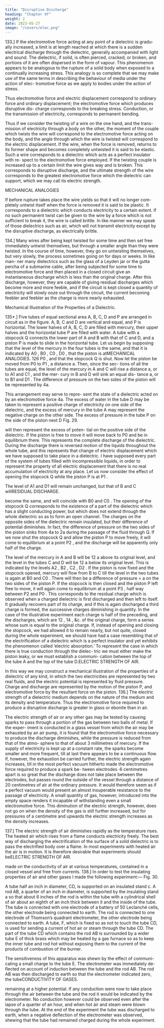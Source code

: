 ```yaml
---
title: "Disruptive Discharge"
heading: "Chapter 9f"
weight: 2
date: 2023-05-27
image: "/covers/elec.png"
---
```



133.] If the electromotive force acting at any point of a dielectric is gradu- ally increased, a limit is at length reached at which there is a sudden electrical discharge through the dielectric, generally accompanied with light and sound. The dielectric, if solid, is often pierced, cracked, or broken, and portions of it are often dispersed in the form of vapour. This phenomenon appears to be analogous to the rupture of a solid body when exposed to a continually increasing stress. This analogy is so complete that we may make use of the same terms in describing the behaviour of media under the action of elec- tromotive force as we apply to bodies under the action of stress. 

Thus electromotive force and electric displacement correspond to ordinary force and ordinary displacement; the electromotive force which produces disruptive dis- charge corresponds to the breaking stress. Conduction, or the transmission of electricity, corresponds to permanent bending.

Thus if we consider the twisting of a wire on the one hand, and the trans- mission of electricity through a body on the other, the moment of the couple which twists the wire will correspond to the electromotive force acting on the body, and the angle through which the wire is twisted will correspond to the electric displacement. If the wire, when the force is removed, returns to its former shape and becomes completely untwisted it is said to be elastic. Such a wire corresponds to a dielectric which acts as a perfect insulator with re- spect to the electromotive force employed. If the twisting couple is increased up to a certain limit the wire gives way and is broken. This corresponds to disruptive discharge, and the ultimate strength of the wire corresponds to the greatest electromotive force which the dielectric can support, which we may call its electric strength.

MECHANICAL ANALOGIES


If before rupture takes place the wire yields so that it will no longer com-
pletely untwist itself when the force is removed it is said to be plastic. It
corresponds to a dielectric which conducts electricity to a certain extent.
If no such permanent twist can be given to the wire by a force which is not
sufficient to break it, the wire is called brittle. In like manner we may speak
of those dielectrics such as air, which will not transmit electricity except by
the disruptive discharge, as electrically brittle.

134.] Many wires after being kept twisted for some time and then set free
immediately untwist themselves, but through a smaller angle than they were
twisted. In the course of time, however, they go on untwisting themselves, but
very slowly, the process sometimes going on for days or weeks. In like man-
ner many dielectrics such as the glass of a Leyden jar or the gutta percha of
a submarine cable, after being subjected for some time to electromotive force
and then placed in a closed circuit give an instantaneous discharge which is
less than the original charge. After this discharge, however, they are capable
of giving residual discharges which become more and more feeble, and if the
circuit is kept closed a quantity of electricity will slowly ooze out through the
circuit, the current becoming feebler and feebler as the charge is more nearly
exhausted.

Mechanical Illustration of the Properties of a Dielectric.

135*.] Five tubes of equal sectional area A, B, C, D and P are arranged
in circuit as in the figure. A, B, C and D are vertical and equal, and P is
horizontal.
The lower halves of A, B, C, D are filled with mercury, their upper halves
and the horizontal tube P are filled with water.
A tube with a stopcock Q connects the lower part of A and B with that of
C and D, and a piston P is made to slide in the horizontal tube.
Let us begin by supposing that the level of the mercury in the four tubes
is the same, and that it is indicated by A0 , B0 , C0 , D0 , that the piston is atMECHANICAL ANALOGIES.
126
P0 , and that the stopcock Q is shut.
Now let the piston be moved from P0
to P1 , a distance a. Then, since the sec-
tions of all the tubes are equal, the level
of the mercury in A and C will rise a
distance a, or to A1 and C1 , and the mer-
cury in B and D will sink an equal dis-
tance a, or to B1 and D1 .
The difference of pressure on the two
sides of the piston will be represented by
4a.

This arrangement may serve to repre-
sent the state of a dielectric acted on by
an electromotive force 4a.
The excess of water in the tube D may
be taken to represent a positive charge of
electricity on one side of the dielectric,
and the excess of mercury in the tube A
may represent the negative charge on the
other side. The excess of pressure in the
tube P on the side of the piston next D
Fig. 29.

will then represent the excess of poten-
tial on the positive side of the dielectric.
If the piston is free to move it will move back to P0 and be in equilibrium
there. This represents the complete discharge of the dielectric.
During the discharge there is reversed motion of the liquids throughout the
whole tube, and this represents that change of electric displacement which
we have supposed to take place in a dielectric.
I have supposed every part of the system of tubes filled with incompressible
liquids, in order to represent the property of all electric displacement that
there is no real accumulation of electricity at any place.
Let us now consider the effect of opening the stopcock Q while the piston
P is at P1 .

The level of A1 and D1 will remain unchanged, but that of B and C willRESIDUAL DISCHARGE.

become the same, and will coincide with B0 and C0 .
The opening of the stopcock Q corresponds to the existence of a part of
the dielectric which has a slight conducting power, but which does not extend
through the whole dielectric so as to form an open channel.
The charges on the opposite sides of the dielectric remain insulated, but
their difference of potential diminishes.
In fact, the difference of pressure on the two sides of the piston sinks from
4a to 2a during the passage of the fluid through Q.
If we now shut the stopcock Q and allow the piston P to move freely, it
will come to equilibrium at a point P2 , and the discharge will be apparently
only half of the charge.

The level of the mercury in A and B will be 12 a above its original level,
and the level in the tubes C and D will be 12 a below its original level. This
is indicated by the levels A2 , B2 , C2 , D2 .
If the piston is now fixed and the stopcock opened, mercury will flow from
B to C till the level in the two tubes is again at B0 and C0 . There will then
be a difference of pressure = a on the two sides of the piston P. If the
stopcock is then closed and the piston P left free to move, it will again come
to equilibrium at a point P3 , half way between P2 and P0 . This corresponds
to the residual charge which is observed when a charged dielectric is first
discharged and then left to itself. It gradually recovers part of its charge, and
if this is again discharged a third charge is formed, the successive charges
diminishing in quantity. In the case of the illustrative experiment each charge
is half of the preceding, and the discharges, which are 12 , 14 , &c. of the original
charge, form a series whose sum is equal to the original charge.
If, instead of opening and closing the stopcock, we had allowed it to remain
nearly, but not quite, closed during the whole experiment, we should have had
a case resembling that of the electrification of a dielectric which is a perfect
insulator and yet exhibits the phenomenon called ‘electric absorption.’
To represent the case in which there is true conduction through the dielec-
tric we must either make the piston leaky, or we must establish a communi-
cation between the top of the tube A and the top of the tube D.ELECTRIC STRENGTH OF AIR.

In this way we may construct a mechanical illustration of the properties of
a dielectric of any kind, in which the two electricities are represented by two
real fluids, and the electric potential is represented by fluid pressure. Charge
and discharge are represented by the motion of the piston P, and electromotive
force by the resultant force on the piston.
136.] The electric strength of a dielectric medium depends on the nature
of the medium and its density and temperature. Thus the electromotive force
required to produce a disruptive discharge is greater in glass or ebonite than
in air.

The electric strength of air or any other gas may be tested by causing sparks
to pass through a portion of the gas between two balls of metal. If the exper-
iment is conducted in a glass vessel from which the air may be exhausted by
an air pump, it is found that the electromotive force necessary to produce the
discharge diminishes, while the pressure is reduced from that of the atmo-
sphere to that of about 3 millimetres of mercury. If the supply of electricity
is kept up at a constant rate, the sparks become smaller and more frequent,
till at last there appears to be a continuous flow. If, however, the exhaustion
be carried further, the electric strength again increases, till in the most perfect
vacuum hitherto made the electromotive force required to produce a spark be-
tween electrodes ·6 centimetres apart is so great that the discharge does not
take place between the electrodes, but passes round the outside of the vessel
through a distance of 20 centimetres of air at the ordinary pressure. It would
therefore seem as if a perfect vacuum would present an almost insuperable
resistance to the passage of electricity. A small quantity of gas, however,
introduced into the empty space renders it incapable of withstanding even a
small electromotive force. This diminution of the electric strength, however,
does not go on when the density of the gas is still further increased, but for
pressures of a centimetre and upwards the electric strength increases as the
density increases.

137.] The electric strength of air diminishes rapidly as the temperature
rises. The heated air which rises from a flame conducts electricity freely. The
best way of discharging the electrification of the surface of a solid dielectric
is to pass the electrified body over a flame. In most experiments with heated
air the air is in motion. It is therefore desirable that experiments should beELECTRIC STRENGTH OF AIR.

made on the conductivity of air at various temperatures, contained in a closed
vessel and free from currents.
138.] In order to test the insulating properties of air and other gases I made
the following experiment:—
Fig. 30.

A tube half an inch in diameter, CD, is supported on an insulated stand
c. A rod AB, a quarter of an inch in diameter, is supported by the insulating
stand a so that about 6 inches of the rod is within the tube with a cylindrical
shell of air about an eighth of an inch thick between it and the inside of the
tube. The tube is connected with one electrode of a battery of 50 Leclanché
cells, the other electrode being connected to earth. The rod is connected to
one electrode of Thomson’s quadrant electrometer, the other electrode being
connected to earth. A tube, F, which is fixed so as not to touch the tube CD,
is used for sending a current of hot air or steam through the tube CD. The
part of the tube CD which contains the rod AB is surrounded by a wider
tube E of thick brass which may be heated by a gas furnace so as to keep the
inner tube and rod hot without exposing them to the current of the products
of combustion of the burner.

The sensitiveness of this apparatus was shewn by the effect of communi-
cating a small charge to the tube E. The electrometer was immediately de-
flected on account of induction between the tube and the rod AB. The rod AB
was then discharged to earth so that the electrometer indicated zero, the tubeCONDUCTIVITY OF GASES.

remaining at a higher potential. If any conduction were now to take place
through the air between the tube and the rod it would be indicated by the
electrometer. No conduction however could be observed even after the lapse
of a quarter of an hour, and when hot air and steam were blown through the
tube. At the end of the experiment the tube was discharged to earth, when a
negative deflection of the electrometer was observed, shewing that the tube
had remained charged during the whole experiment.

